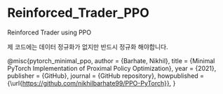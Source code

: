 # Reinforced_Trader_PPO
Reinforced Trader using PPO

제 코드에는 데이터 정규화가 없지만 반드시 정규화 해야합니다.

@misc{pytorch_minimal_ppo,
    author = {Barhate, Nikhil},
    title = {Minimal PyTorch Implementation of Proximal Policy Optimization},
    year = {2021},
    publisher = {GitHub},
    journal = {GitHub repository},
    howpublished = {\url{https://github.com/nikhilbarhate99/PPO-PyTorch}},
}